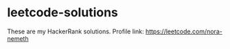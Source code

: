 # leetcode-solutions
These are my HackerRank solutions. Profile link: https://leetcode.com/nora-nemeth
